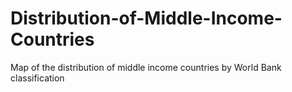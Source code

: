 # Distribution-of-Middle-Income-Countries
Map of the distribution of middle income countries by World Bank classification
